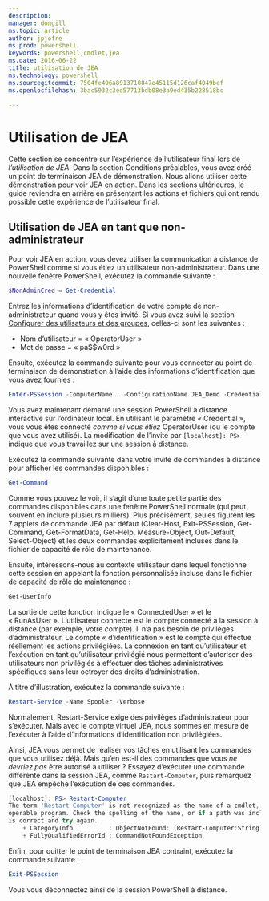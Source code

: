 ```yaml
---
description: 
manager: dongill
ms.topic: article
author: jpjofre
ms.prod: powershell
keywords: powershell,cmdlet,jea
ms.date: 2016-06-22
title: utilisation de JEA
ms.technology: powershell
ms.sourcegitcommit: 7504fe496a8913718847e45115d126caf4049bef
ms.openlocfilehash: 3bac5932c3ed57713bdb08e3a9ed435b228518bc

---
```


# Utilisation de JEA
Cette section se concentre sur l’expérience de l’utilisateur final lors de *l’utilisation de JEA*.
Dans la section Conditions préalables, vous avez créé un point de terminaison JEA de démonstration.
Nous allons utiliser cette démonstration pour voir JEA en action.
Dans les sections ultérieures, le guide reviendra en arrière en présentant les actions et fichiers qui ont rendu possible cette expérience de l’utilisateur final.

## Utilisation de JEA en tant que non-administrateur
Pour voir JEA en action, vous devez utiliser la communication à distance de PowerShell comme si vous étiez un utilisateur non-administrateur.
Dans une nouvelle fenêtre PowerShell, exécutez la commande suivante :   

```PowerShell
$NonAdminCred = Get-Credential
```

Entrez les informations d’identification de votre compte de non-administrateur quand vous y êtes invité.
Si vous avez suivi la section [Configurer des utilisateurs et des groupes](creating-a-domain-controller.md#set-up-users-and-groups), celles-ci sont les suivantes :
-   Nom d’utilisateur = « OperatorUser »
-   Mot de passe = « pa$$w0rd »

Ensuite, exécutez la commande suivante pour vous connecter au point de terminaison de démonstration à l’aide des informations d’identification que vous avez fournies :

```PowerShell
Enter-PSSession -ComputerName . -ConfigurationName JEA_Demo -Credential $NonAdminCred
```

Vous avez maintenant démarré une session PowerShell à distance interactive sur l’ordinateur local.
En utilisant le paramètre « Credential », vous vous êtes connecté *comme si vous étiez* OperatorUser (ou le compte que vous avez utilisé).
La modification de l’invite par `[localhost]: PS>` indique que vous travaillez sur une session à distance.  

Exécutez la commande suivante dans votre invite de commandes à distance pour afficher les commandes disponibles :

```PowerShell
Get-Command
```

Comme vous pouvez le voir, il s’agit d’une toute petite partie des commandes disponibles dans une fenêtre PowerShell normale (qui peut souvent en inclure plusieurs milliers).
Plus précisément, seules figurent les 7 applets de commande JEA par défaut (Clear-Host, Exit-PSSession, Get-Command, Get-FormatData, Get-Help, Measure-Object, Out-Default, Select-Object) et les deux commandes explicitement incluses dans le fichier de capacité de rôle de maintenance.

Ensuite, intéressons-nous au contexte utilisateur dans lequel fonctionne cette session en appelant la fonction personnalisée incluse dans le fichier de capacité de rôle de maintenance :

```PowerShell
Get-UserInfo
```

La sortie de cette fonction indique le « ConnectedUser » et le « RunAsUser ».
L’utilisateur connecté est le compte connecté à la session à distance (par exemple, votre compte).
Il n’a pas besoin de privilèges d’administrateur.
Le compte « d’identification » est le compte qui effectue réellement les actions privilégiées.
La connexion en tant qu’utilisateur et l’exécution en tant qu’utilisateur privilégié nous permettent d’autoriser des utilisateurs non privilégiés à effectuer des tâches administratives spécifiques sans leur octroyer des droits d’administration.

À titre d’illustration, exécutez la commande suivante :

```PowerShell
Restart-Service -Name Spooler -Verbose
```

Normalement, Restart-Service exige des privilèges d’administrateur pour s’exécuter.
Mais avec le compte virtuel JEA, nous sommes en mesure de l’exécuter à l’aide d’informations d’identification non privilégiées.

Ainsi, JEA vous permet de réaliser vos tâches en utilisant les commandes que vous utilisez déjà.
Mais qu’en est-il des commandes que vous *ne devriez pas* être autorisé à utiliser ?
Essayez d’exécuter une commande différente dans la session JEA, comme `Restart-Computer`, puis remarquez que JEA empêche l’exécution de ces commandes.

```PowerShell
[localhost]: PS> Restart-Computer
The term 'Restart-Computer' is not recognized as the name of a cmdlet, function, script file, or
operable program. Check the spelling of the name, or if a path was included, verify that the path
is correct and try again.
    + CategoryInfo          : ObjectNotFound: (Restart-Computer:String) [], CommandNotFoundException
    + FullyQualifiedErrorId : CommandNotFoundException
```

Enfin, pour quitter le point de terminaison JEA contraint, exécutez la commande suivante :

```PowerShell
Exit-PSSession
```

Vous vous déconnectez ainsi de la session PowerShell à distance.




<!--HONumber=Jun16_HO4-->


